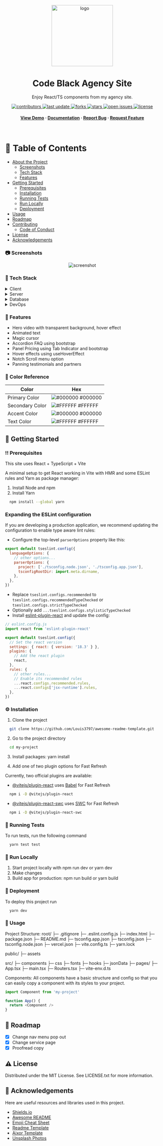 <!--
Hey, thanks for using the awesome-readme-template template.  
If you have any enhancements, then fork this project and create a pull request 
or just open an issue with the label "enhancement".

Don't forget to give this project a star for additional support ;)
Maybe you can mention me or this repo in the acknowledgements too
-->
<div align="center">

  <img src="assets/logo.png" alt="logo" width="200" height="auto" />
  <h1>Code Black Agency Site</h1>
  
  <p>
    Enjoy React/TS components from my agency site.
  </p>
  
  
<!-- Badges -->
<p>
  <a href="https://github.com/Louis3797/awesome-readme-template/graphs/contributors">
    <img src="https://img.shields.io/github/contributors/Louis3797/awesome-readme-template" alt="contributors" />
  </a>
  <a href="">
    <img src="https://img.shields.io/github/last-commit/Louis3797/awesome-readme-template" alt="last update" />
  </a>
  <a href="https://github.com/Louis3797/awesome-readme-template/network/members">
    <img src="https://img.shields.io/github/forks/Louis3797/awesome-readme-template" alt="forks" />
  </a>
  <a href="https://github.com/Louis3797/awesome-readme-template/stargazers">
    <img src="https://img.shields.io/github/stars/Louis3797/awesome-readme-template" alt="stars" />
  </a>
  <a href="https://github.com/Louis3797/awesome-readme-template/issues/">
    <img src="https://img.shields.io/github/issues/Louis3797/awesome-readme-template" alt="open issues" />
  </a>
  <a href="https://github.com/Louis3797/awesome-readme-template/blob/master/LICENSE">
    <img src="https://img.shields.io/github/license/Louis3797/awesome-readme-template.svg" alt="license" />
  </a>
</p>
   
<h4>
    <a href="https://github.com/Louis3797/awesome-readme-template/">View Demo</a>
  <span> · </span>
    <a href="https://github.com/Louis3797/awesome-readme-template">Documentation</a>
  <span> · </span>
    <a href="https://github.com/Louis3797/awesome-readme-template/issues/">Report Bug</a>
  <span> · </span>
    <a href="https://github.com/Louis3797/awesome-readme-template/issues/">Request Feature</a>
  </h4>
</div>

<br />

<!-- Table of Contents -->
# :notebook_with_decorative_cover: Table of Contents

- [About the Project](#star2-about-the-project)
  * [Screenshots](#camera-screenshots)
  * [Tech Stack](#space_invader-tech-stack)
  * [Features](#dart-features)
- [Getting Started](#toolbox-getting-started)
  * [Prerequisites](#bangbang-prerequisites)
  * [Installation](#gear-installation)
  * [Running Tests](#test_tube-running-tests)
  * [Run Locally](#running-run-locally)
  * [Deployment](#triangular_flag_on_post-deployment)
- [Usage](#eyes-usage)
- [Roadmap](#compass-roadmap)
- [Contributing](#wave-contributing)
  * [Code of Conduct](#scroll-code-of-conduct)
- [License](#warning-license)
- [Acknowledgements](#gem-acknowledgements)

  
<!-- Screenshots -->
### :camera: Screenshots

<div align="center"> 
  <img src="/assets/component.png" alt="screenshot" />
</div>


<!-- TechStack -->
### :space_invader: Tech Stack

<details>
  <summary>Client</summary>
  <ul>
    <li><a href="https://www.typescriptlang.org/">Typescript</a></li>
    <li><a href="https://reactjs.org/">React.js</a></li>
    <li><a href="https://tailwindcss.com/">Bootstrap</a></li>
  </ul>
</details>

<details>
  <summary>Server</summary>
  <p>N/A</p>
</details>

<details>
  <summary>Database</summary>
  <p>N/A</p>
</details>

<details>
<summary>DevOps</summary>
  <p>N/A</p>
</details>

<!-- Features -->
### :dart: Features

- Hero video with transparent background, hover effect
- Animated text
- Magic cursor
- Accordion FAQ using bootstrap
- Panel Pricing using Tab Indicator and bootstrap
- Hover effects using useHoverEffect
- Notch Scroll menu option
- Panning testimonials and partners

<!-- Color Reference -->
### :art: Color Reference

| Color             | Hex                                                                |
| ----------------- | ------------------------------------------------------------------ |
| Primary Color | ![#000000](https://via.placeholder.com/10/000000?text=+) #000000 |
| Secondary Color | ![#FFFFFF](https://via.placeholder.com/10/FFFFFF?text=+) #FFFFFF |
| Accent Color | ![#000000](https://via.placeholder.com/10/000000?text=+) #000000 |
| Text Color | ![#FFFFFF](https://via.placeholder.com/10/FFFFFF?text=+) #FFFFFF |

<!-- Getting Started -->
## 	:toolbox: Getting Started

<!-- Prerequisites -->
### :bangbang: Prerequisites

This site uses React + TypeScript + Vite

A minimal setup to get React working in Vite with HMR and some ESLint rules and Yarn as package manager:

1. Install Node and npm
2. Install Yarn
```bash
  npm install --global yarn
```

### Expanding the ESLint configuration

If you are developing a production application, we recommend updating the configuration to enable type aware lint rules:

- Configure the top-level `parserOptions` property like this:

```js
export default tseslint.config({
  languageOptions: {
    // other options...
    parserOptions: {
      project: ['./tsconfig.node.json', './tsconfig.app.json'],
      tsconfigRootDir: import.meta.dirname,
    },
  },
})
```

- Replace `tseslint.configs.recommended` to `tseslint.configs.recommendedTypeChecked` or `tseslint.configs.strictTypeChecked`
- Optionally add `...tseslint.configs.stylisticTypeChecked`
- Install [eslint-plugin-react](https://github.com/jsx-eslint/eslint-plugin-react) and update the config:

```js
// eslint.config.js
import react from 'eslint-plugin-react'

export default tseslint.config({
  // Set the react version
  settings: { react: { version: '18.3' } },
  plugins: {
    // Add the react plugin
    react,
  },
  rules: {
    // other rules...
    // Enable its recommended rules
    ...react.configs.recommended.rules,
    ...react.configs['jsx-runtime'].rules,
  },
})
```
<!-- Installation -->
### :gear: Installation

1. Clone the project

```bash
  git clone https://github.com/Louis3797/awesome-readme-template.git
```

2. Go to the project directory

```bash
  cd my-project
```
3. Install packages: yarn install 

4. Add one of two plugin options for Fast Refresh

Currently, two official plugins are available:

- [@vitejs/plugin-react](https://github.com/vitejs/vite-plugin-react/blob/main/packages/plugin-react/README.md) uses [Babel](https://babeljs.io/) for Fast Refresh
```bash
  npm i -D @vitejs/plugin-react
```
- [@vitejs/plugin-react-swc](https://github.com/vitejs/vite-plugin-react-swc) uses [SWC](https://swc.rs/) for Fast Refresh

```bash
  npm i -D @vitejs/plugin-react-swc
```

<!-- Running Tests -->
### :test_tube: Running Tests

To run tests, run the following command

```bash
  yarn test test
```

<!-- Run Locally -->
### :running: Run Locally

1. Start project locally with npm run dev or yarn dev
2. Make changes
3. Build app for production: npm run build or yarn build



<!-- Deployment -->
### :triangular_flag_on_post: Deployment

To deploy this project run

```bash
  yarn dev
```


<!-- Usage -->
### :eyes: Usage

Project Structure: 
root/
  ├─ .gitignore
  ├─ .eslint.config.js
  ├─ index.html
  ├─ package.json
  ├─ README.md
  ├─ tsconfig.app.json
  ├─ tsconfig.json
  ├─ tsconfig.node.json
  ├─ vercel.json
  ├─ vite.config.ts
  ├─ yarn.lock

public/
  ├─ assets

src/
  ├─ components
  ├─ css
  ├─ fonts
  ├─ hooks
  ├─ jsonData
  ├─ pages/
  ├─ App.tsx
  ├─ main.tsx
  ├─ Routers.tsx
  ├─ vite-env.d.ts

  Components: All components have a basic structure and config so that you can easily copy a component with its styles to your project.

```javascript
import Component from 'my-project'

function App() {
  return <Component />
}
```

<!-- Roadmap -->
## :compass: Roadmap

* [x] Change nav menu pop out
* [x] Change service page
* [x] Proofread copy

<!-- License -->
## :warning: License

Distributed under the MIT License. See LICENSE.txt for more information.

<!-- Acknowledgments -->
## :gem: Acknowledgements

Here are useful resources and libraries used in this project.

 - [Shields.io](https://shields.io/)
 - [Awesome README](https://github.com/matiassingers/awesome-readme)
 - [Emoji Cheat Sheet](https://github.com/ikatyang/emoji-cheat-sheet/blob/master/README.md#travel--places)
 - [Readme Template](https://github.com/othneildrew/Best-README-Template)
 - [Aixor Template](https://themeforest.net/user/validthemes/portfolio)
  - [Unsplash Photos](https://unsplash.com)

